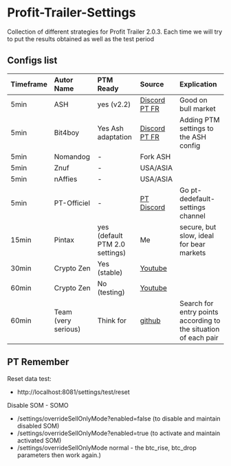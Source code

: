 # Profit-Trailer-Settings

Collection of different strategies for Profit Trailer 2.0.3.
Each time we will try to put the results obtained as well as the test period


## Configs list

Timeframe | Autor Name | PTM Ready | Source | Explication |
:------------ | :------------- | :------------- | :------------- | :------------- |
| 5min | ASH | yes (v2.2) | [Discord PT FR](https://discordapp.com/channels/400170732648398849/400664557099679756) | Good on bull market
| 5min | Bit4boy | Yes Ash adaptation | [Discord PT FR](https://discordapp.com/channels/400170732648398849/400664557099679756) | Adding PTM settings to the ASH config
| 5min | Nomandog | - | Fork ASH | 
| 5min | Znuf | - | USA/ASIA | 
| 5min | nAffies | - | USA/ASIA | 
| 5min | PT-Officiel | - | [PT Discord](https://discord.gg/K9a37Vh) | Go pt-dedefault-settings channel
| 15min | Pintax | yes (default PTM 2.0 settings) | Me | secure, but slow, ideal for bear markets
| 30min | Crypto Zen | Yes (stable) | [Youtube](https://www.youtube.com/watch?v=2GXXXZzIx0c) |
| 60min | Crypto Zen | No (testing) | [Youtube](https://www.youtube.com/watch?v=2GXXXZzIx0c) |
| 60min | Team (very serious) | Think for | [github](https://github.com/stevenshizzleh/the-north-star) | Search for entry points according to the situation of each pair 


## PT Remember 

Reset data test:
- http://localhost:8081/settings/test/reset

Disable SOM - SOMO
- /settings/overrideSellOnlyMode?enabled=false  (to disable and maintain disabled SOM)
- /settings/overrideSellOnlyMode?enabled=true (to activate and maintain activated SOM)
- /settings/overrideSellOnlyMode  normal - the btc_rise, btc_drop parameters then work again.)